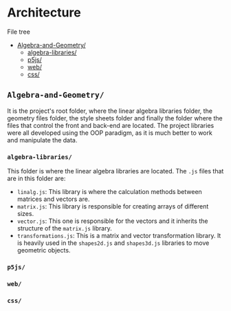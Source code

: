 # Architecture

File tree

- [Algebra-and-Geometry/](#algebra-and-geometry)
    - [algebra-libraries/](#algebra-libraries)
    - [p5js/](#p5js)
    - [web/](#web)
    - [css/](#css)

## `Algebra-and-Geometry/`

It is the project's root folder, where the linear algebra libraries folder, the geometry files folder, the style sheets folder and finally the folder where the files that control the front and back-end are located. The project libraries were all developed using the OOP paradigm, as it is much better to work and manipulate the data.

### `algebra-libraries/`

This folder is where the linear algebra libraries are located. The `.js` files that are in this folder are:

- `linalg.js`: This library is where the calculation methods between matrices and vectors are.
- `matrix.js`: This library is responsible for creating arrays of different sizes.
- `vector.js`: This one is responsible for the vectors and it inherits the structure of the `matrix.js` library.
- `transformations.js`: This is a matrix and vector transformation library. It is heavily used in the `shapes2d.js` and `shapes3d.js` libraries to move geometric objects.

### `p5js/`



### `web/`



### `css/`


